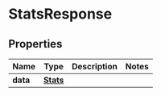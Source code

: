 

# StatsResponse


## Properties

| Name | Type | Description | Notes |
|------------ | ------------- | ------------- | -------------|
|**data** | [**Stats**](Stats.md) |  |  |



